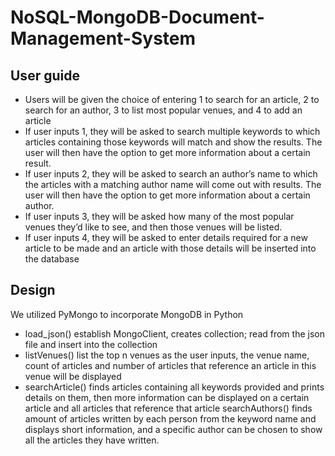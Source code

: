 # NoSQL-MongoDB-Document-Management-System

## User guide
 - Users will be given the choice of entering 1 to search for an article, 2 to search for an author, 3
to list most popular venues, and 4 to add an article
 - If user inputs 1, they will be asked to search multiple keywords to which articles containing those keywords will match and show the results. The user will then have the option to get more information about a certain result.
 - If user inputs 2, they will be asked to search an author’s name to which the articles with a matching author name will come out with results. The user will then have the option to get more information about a certain author.
 - If user inputs 3, they will be asked how many of the most popular venues they’d like to see, and then those venues will be listed.
 - If user inputs 4, they will be asked to enter details required for a new article to be made and an article with those details will be inserted into the database

## Design
We utilized PyMongo to incorporate MongoDB in Python
 - load_json() establish MongoClient, creates collection; read from the json file and insert into the collection
 - listVenues() list the top n venues as the user inputs, the venue name, count of articles and number of articles that reference an article in this venue will be displayed
 - searchArticle() finds articles containing all keywords provided and prints details on them, then more information can be displayed on a certain article and all articles that reference that article searchAuthors() finds amount of articles written by each person from the keyword name and displays short information, and a specific author can be chosen to show all the articles they have written.
